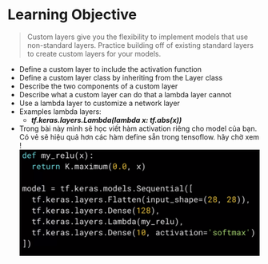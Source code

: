# Learning Objective
> Custom layers give you the flexibility to implement models that use non-standard layers. Practice building off of existing standard layers to create custom layers for your models.
   + Define a custom layer to include the activation function
   + Define a custom layer class by inheriting from the Layer class
   + Describe the two components of a custom layer
   + Describe what a custom layer can do that a lambda layer cannot
   + Use a lambda layer to customize a network layer
+ Examples lambda layers: 
   + ***tf.keras.layers.Lambda(lambda x: tf.abs(x))***
+ Trong bài này mình sẽ học viết hàm activation riêng cho model của bạn. Có vẻ sẽ hiệu quả hơn các hàm define sẵn trong tensoflow. hãy chờ xem !
![Examples](https://github.com/denotevn/TensorFlow-Advanced-Techniques-Specialization/blob/main/Course%201/Week%203/images/examples1.png)

